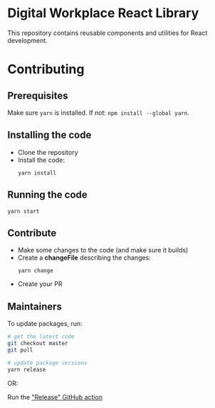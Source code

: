 # Digital Workplace React Library

This repository contains reusable components and utilities for React development.

# Contributing

## Prerequisites

Make sure `yarn` is installed. If not: `npm install --global yarn`.

## Installing the code

- Clone the repository
- Install the code:
  ```
  yarn install
  ```

## Running the code

```
yarn start
```

## Contribute

- Make some changes to the code (and make sure it builds)
- Create a **changeFile** describing the changes:
  ```
  yarn change
  ```
- Create your PR

## Maintainers

To update packages, run:

```bash
# get the latest code
git checkout master
git pull

# update package versions
yarn release
```

OR:

Run the ["Release" GitHub action](https://github.com/dlw-digitalworkplace/dw-component-lib/actions?query=workflow%3ARelease)
